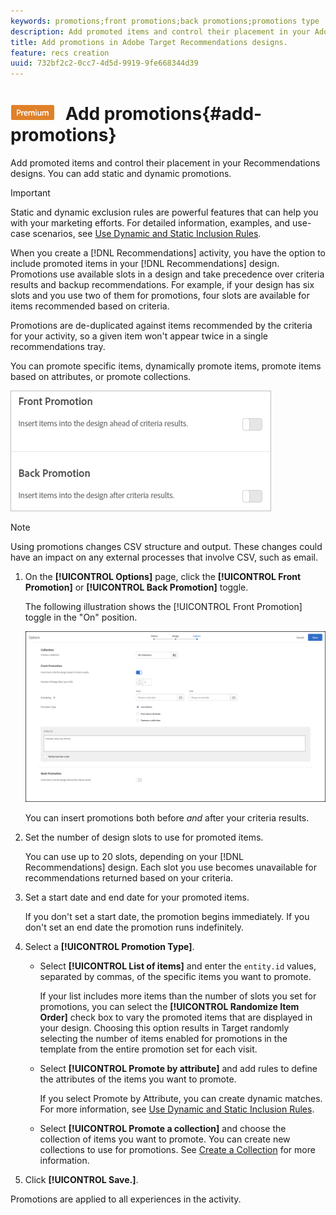 ```yaml
---
keywords: promotions;front promotions;back promotions;promotions type
description: Add promoted items and control their placement in your Adobe Target Recommendations designs. You can add static and dynamic promotions.
title: Add promotions in Adobe Target Recommendations designs.
feature: recs creation
uuid: 732bf2c2-0cc7-4d5d-9919-9fe668344d39
---
```


# ![PREMIUM](/help/assets/premium.png) Add promotions{#add-promotions}

Add promoted items and control their placement in your Recommendations designs. You can add static and dynamic promotions.

>[!IMPORTANT]
>
>Static and dynamic exclusion rules are powerful features that can help you with your marketing efforts. For detailed information, examples, and use-case scenarios, see [Use Dynamic and Static Inclusion Rules](/help/c-recommendations/c-algorithms/use-dynamic-and-static-inclusion-rules.md#concept_4CB5C0FA705D4E449BD0B37B3D987F9F).

When you create a [!DNL Recommendations] activity, you have the option to include promoted items in your [!DNL Recommendations] design. Promotions use available slots in a design and take precedence over criteria results and backup recommendations. For example, if your design has six slots and you use two of them for promotions, four slots are available for items recommended based on criteria.

Promotions are de-duplicated against items recommended by the criteria for your activity, so a given item won't appear twice in a single recommendations tray.

You can promote specific items, dynamically promote items, promote items based on attributes, or promote collections.

![](assets/add_promotion_toggles.png)

>[!NOTE]
>
>Using promotions changes CSV structure and output. These changes could have an impact on any external processes that involve CSV, such as email.

1. On the **[!UICONTROL Options]** page, click the **[!UICONTROL Front Promotion]** or **[!UICONTROL Back Promotion]** toggle.

   The following illustration shows the [!UICONTROL Front Promotion] toggle in the "On" position.

   ![Add Front Promotion options](/help/c-recommendations/t-create-recs-activity/assets/add_promotion_front.png)

   You can insert promotions both before *and* after your criteria results. 
1. Set the number of design slots to use for promoted items.

   You can use up to 20 slots, depending on your [!DNL Recommendations] design. Each slot you use becomes unavailable for recommendations returned based on your criteria.

1. Set a start date and end date for your promoted items.

   If you don't set a start date, the promotion begins immediately. If you don't set an end date the promotion runs indefinitely.

1. Select a **[!UICONTROL Promotion Type]**.

    * Select **[!UICONTROL List of items]** and enter the `entity.id` values, separated by commas, of the specific items you want to promote.

      If your list includes more items than the number of slots you set for promotions, you can select the **[!UICONTROL Randomize Item Order]** check box to vary the promoted items that are displayed in your design. Choosing this option results in Target randomly selecting the number of items enabled for promotions in the template from the entire promotion set for each visit. 

    * Select **[!UICONTROL Promote by attribute]** and add rules to define the attributes of the items you want to promote.

      If you select Promote by Attribute, you can create dynamic matches. For more information, see [Use Dynamic and Static Inclusion Rules](/help/c-recommendations/c-algorithms/use-dynamic-and-static-inclusion-rules.md#concept_4CB5C0FA705D4E449BD0B37B3D987F9F). 

    * Select **[!UICONTROL Promote a collection]** and choose the collection of items you want to promote. You can create new collections to use for promotions. See [Create a Collection](/help/c-recommendations/c-products/collections.md#task_1256DFF6842141FCAADD9E1428EF7F08) for more information.

1. Click **[!UICONTROL Save.]**.

Promotions are applied to all experiences in the activity. 
